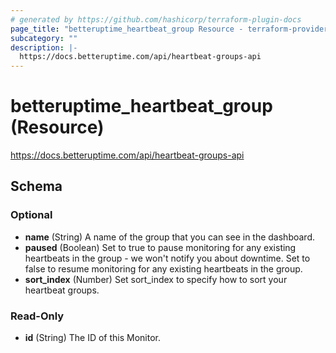 ```yaml
---
# generated by https://github.com/hashicorp/terraform-plugin-docs
page_title: "betteruptime_heartbeat_group Resource - terraform-provider-better-uptime"
subcategory: ""
description: |-
  https://docs.betteruptime.com/api/heartbeat-groups-api
---
```


# betteruptime_heartbeat_group (Resource)

https://docs.betteruptime.com/api/heartbeat-groups-api



<!-- schema generated by tfplugindocs -->
## Schema

### Optional

- **name** (String) A name of the group that you can see in the dashboard.
- **paused** (Boolean) Set to true to pause monitoring for any existing heartbeats in the group - we won't notify you about downtime. Set to false to resume monitoring for any existing heartbeats in the group.
- **sort_index** (Number) Set sort_index to specify how to sort your heartbeat groups.

### Read-Only

- **id** (String) The ID of this Monitor.
